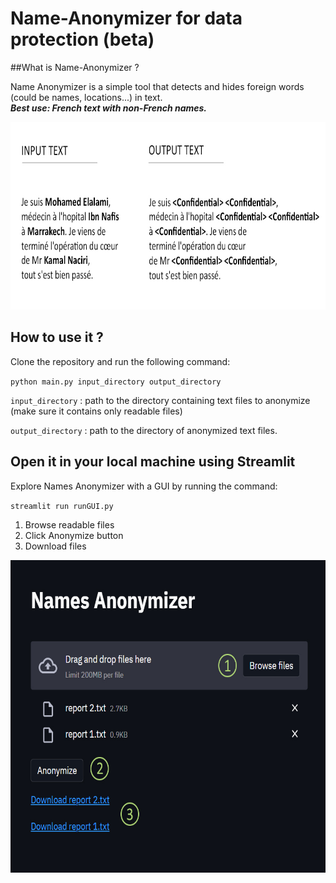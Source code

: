 # Name-Anonymizer for data protection (beta)

##What is Name-Anonymizer ?

Name Anonymizer is a simple tool that detects and hides foreign words (could be names, locations...) in text.<br/>
***Best use: French text with non-French names.***

<div style="text-align:center"><img src="image1.jpg"  width="700" height="300"/></div>

## How to use it ?

Clone the repository and run the following command:

<code>python main.py input_directory output_directory</code> 

<code>input_directory</code> : path to the directory containing text files to anonymize (make sure it contains only readable files)

<code>output_directory</code> : path to the directory of anonymized text files.

## Open it in your local machine using Streamlit

Explore Names Anonymizer with a GUI by running the command:

<code>streamlit run runGUI.py</code> 

<ol>
<li>Browse readable files</li>
<li>Click Anonymize button</li>
<li>Download files</li>
</ol>

<div><img src="image2.jpg"  width="600" height="500"/></div>
